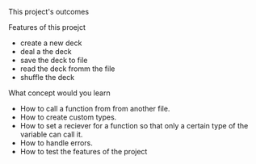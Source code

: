 This project's outcomes

Features of this proejct
- create a new deck
- deal a the deck
- save the deck to file
- read the deck fromm the file
- shuffle the deck

What concept would you learn  
- How to call a function from from another file. 
- How to create custom types.
- How to set a reciever for a function so that only a certain type of the variable can call it.
- How to handle errors.
- How to test the features of the project
